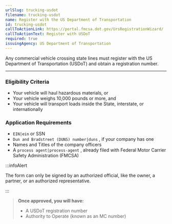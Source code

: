 ```yaml
---
urlSlug: trucking-usdot
filename: trucking-usdot
name: Register with the US Department of Transportation
id: trucking-usdot
callToActionLink: https://portal.fmcsa.dot.gov/UrsRegistrationWizard/
callToActionText: Register with USDoT
required: true
issuingAgency: US Department of Transportation
---
```

Any commercial vehicle crossing state lines must register with the US Department of Transportation (USDoT) and obtain a registration number.

- - -

### Eligibility Criteria

* Your vehicle will haul hazardous materials, or
* Your vehicle weighs 10,000 pounds or more, and
* Your vehicle will transport loads inside the State, interstate, or internationally

### Application Requirements

*  `EIN|ein` or SSN
*  `Dun and Bradstreet (DUNS) number|duns` , if your company has one
* Names and Titles of the company officers
* A `process agent|process-agent` , already filed with Federal Motor Carrier Safety Administration (FMCSA)

:::infoAlert 
  
  
  
  
 The form can only be signed by an authorized official, like the owner, a partner, or an authorized representative.




:::

> **Once approved, you will have:**
>
> * A USDoT registration number
> * Authority to Operate (known as an MC number)